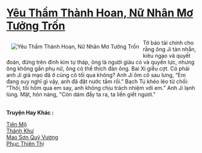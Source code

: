 <a href="https://truyenwiki.net/yeu-tham-thanh-hoan-nu-nhan-mo-tuong-tron.35965/" title="Yêu Thầm Thành Hoan, Nữ Nhân Mơ Tưởng Trốn"><h1>Yêu Thầm Thành Hoan, Nữ Nhân Mơ Tưởng Trốn</h1></a><div style="display:table"><img align="right" style="float: left; padding: 10px;" src="https://truyenwiki.net/a/img/str/src/35965.jpg" alt="Yêu Thầm Thành Hoan, Nữ Nhân Mơ Tưởng Trốn">Tờ báo tài chính cho rằng ông Ji tàn nhẫn, kiêu ngạo và quyết đoán, đứng trên đỉnh kim tự tháp, ông là người giàu có và quyền lực, nhưng ông không gần phụ nữ, ông có thể thích đàn ông. Bai Xi giễu cợt. Có phải anh Ji giả mạo đã ở cùng cô tối qua không? Anh Ji ôm cô sau lưng, “Em đang suy nghĩ gì vậy, anh đã đặt nước tắm rồi.” Bạch Tú khéo léo từ chối: “Thôi, tối hôm qua em say, anh không chịu trách nhiệm với em.” Anh Ji lạnh lùng. Mặt, hôn nàng, "Còn dám đẩy ta ra, ta liền giết ngươi."</div><p><br><b>Truyện Hay Khác :</b></p><a href="https://truyenwiki.net/tien-mo.36661/" alt="Tiên Mộ">Tiên Mộ</a><br/><a href="https://sangtacviet.wordpress.com/2020/10/22/thanh-khu/" alt="Thánh Khư">Thánh Khư</a><br/><a href="https://github.com/nownovels/topcv/tree/master/truyenhay/35520" alt="Mao Sơn Quỷ Vương">Mao Sơn Quỷ Vương</a><br/><a href="https://github.com/nownovels/topcv/tree/master/truyenhay/35006" alt="Phục Thiên Thị">Phục Thiên Thị</a><br/>
